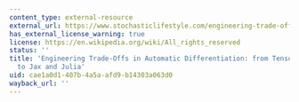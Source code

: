 ```yaml
---
content_type: external-resource
external_url: https://www.stochasticlifestyle.com/engineering-trade-offs-in-automatic-differentiation-from-tensorflow-and-pytorch-to-jax-and-julia/
has_external_license_warning: true
license: https://en.wikipedia.org/wiki/All_rights_reserved
status: ''
title: 'Engineering Trade-Offs in Automatic Differentiation: from TensorFlow and PyTorch
  to Jax and Julia'
uid: cae1a0d1-407b-4a5a-afd9-b14303a063d0
wayback_url: ''
---
```

